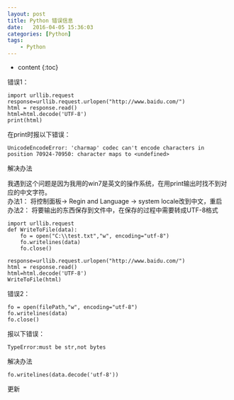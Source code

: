 ```yaml
---
layout: post
title: Python 错误信息
date:   2016-04-05 15:36:03
categories: [Python]
tags: 
    - Python
---
```


* content
{:toc}

错误1：   

	import urllib.request
	response=urllib.request.urlopen("http://www.baidu.com/")
	html = response.read()
	html=html.decode('UTF-8')
	print(html)

在print时报以下错误：   

	UnicodeEncodeError: 'charmap' codec can't encode characters in position 70924-70950: character maps to <undefined>

解决办法   

我遇到这个问题是因为我用的win7是英文的操作系统，在用print输出时找不到对应的中文字符。   
办法1： 将控制面板-> Regin and Language -> system locale改到中文，重启   
办法2： 将要输出的东西保存到文件中，在保存的过程中需要转成UTF-8格式   

	
	import urllib.request
	def WriteToFile(data):
		fo = open("C:\\test.txt","w", encoding="utf-8")
		fo.writelines(data)
		fo.close()
	
	response=urllib.request.urlopen("http://www.baidu.com/")
	html = response.read()
	html=html.decode('UTF-8')
	WriteToFile(html)
	
错误2：   

	fo = open(filePath,"w", encoding="utf-8")
	fo.writelines(data)
	fo.close()

报以下错误：   

	TypeError:must be str,not bytes

解决办法   

	fo.writelines(data.decode('utf-8'))
	
更新